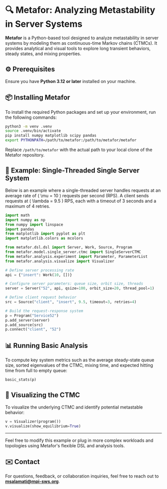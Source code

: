 # 🔍 Metafor: Analyzing Metastability in Server Systems

**Metafor** is a Python-based tool designed to analyze metastability in server systems by modeling them as continuous-time Markov chains (CTMCs). It provides analytical and visual tools to explore long transient behaviors, steady states, and mixing properties.

## ⚙️ Prerequisites

Ensure you have **Python 3.12 or later** installed on your machine.

## 📦 Installing Metafor

To install the required Python packages and set up your environment, run the following commands:

```bash
python3 -m venv .venv
source .venv/bin/activate
pip install numpy matplotlib scipy pandas
export PYTHONPATH=/path/to/metafor:/path/to/metafor/metafor
```

Replace `/path/to/metafor` with the actual path to your local clone of the Metafor repository.

## 🚀 Example: Single-Threaded Single Server System

Below is an example where a single-threaded server handles requests at an average rate of \( \mu = 10 \) requests per second (RPS). A client sends requests at \( \lambda = 9.5 \) RPS, each with a timeout of 3 seconds and a maximum of 4 retries.

```python
import math
import numpy as np
from numpy import linspace
import pandas
from matplotlib import pyplot as plt
import matplotlib.colors as mcolors

from metafor.dsl.dsl import Server, Work, Source, Program
from metafor.model.single_server.ctmc import SingleServerCTMC
from metafor.analysis.experiment import Parameter, ParameterList
from metafor.analysis.visualize import Visualizer

# Define server processing rate
api = {"insert": Work(10, [])}

# Configure server parameters: queue size, orbit size, threads
server = Server("52", api, qsize=100, orbit_size=20, thread_pool=1)

# Define client request behavior
src = Source("client", "insert", 9.5, timeout=3, retries=4)

# Build the request-response system
p = Program("Service52")
p.add_server(server)
p.add_source(src)
p.connect("client", "52")
```

## 📊 Running Basic Analysis

To compute key system metrics such as the average steady-state queue size, sorted eigenvalues of the CTMC, mixing time, and expected hitting time from full to empty queue:

```python
basic_stats(p)
```

## 🧭 Visualizing the CTMC

To visualize the underlying CTMC and identify potential metastable behavior:

```python
v = Visualizer(program())
v.visualize(show_equilibrium=True)
```

---

Feel free to modify this example or plug in more complex workloads and topologies using Metafor's flexible DSL and analysis tools.

## ✉️ Contact

For questions, feedback, or collaboration inquiries, feel free to reach out to **msalamati@mpi-sws.org**.








